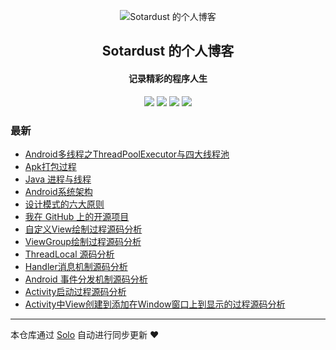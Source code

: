 <p align="center"><img alt="Sotardust 的个人博客" src="https://static.b3log.org/images/brand/solo-32.png"></p><h2 align="center">
Sotardust 的个人博客
</h2>

<h4 align="center">记录精彩的程序人生</h4>
<p align="center"><a title="Sotardust 的个人博客" target="_blank" href="https://github.com/Sotardust/solo-blog"><img src="https://img.shields.io/github/last-commit/Sotardust/solo-blog.svg?style=flat-square&color=FF9900"></a>
<a title="GitHub repo size in bytes" target="_blank" href="https://github.com/Sotardust/solo-blog"><img src="https://img.shields.io/github/repo-size/Sotardust/solo-blog.svg?style=flat-square"></a>
<a title="Solo Version" target="_blank" href="https://github.com/b3log/solo/releases"><img src="https://img.shields.io/badge/solo-3.6.4-f1e05a.svg?style=flat-square&color=blueviolet"></a>
<a title="Hits" target="_blank" href="https://github.com/b3log/hits"><img src="https://hits.b3log.org/Sotardust/solo-blog.svg"></a></p>

### 最新

* [Android多线程之ThreadPoolExecutor与四大线程池](https://www.sotardust.cn/articles/2019/09/26/1569508786853.html)
* [Apk打包过程](https://www.sotardust.cn/articles/2019/09/12/1568269343673.html)
* [Java 进程与线程](https://www.sotardust.cn/articles/2019/09/10/1568102554627.html)
* [Android系统架构](https://www.sotardust.cn/articles/2019/09/10/1568099505282.html)
* [设计模式的六大原则](https://www.sotardust.cn/articles/2019/09/05/1567675000889.html)
* [我在 GitHub 上的开源项目](https://www.sotardust.cn/my-github-repos)
* [自定义View绘制过程源码分析](https://www.sotardust.cn/articles/2019/09/02/1567419491078.html)
* [ViewGroup绘制过程源码分析](https://www.sotardust.cn/articles/2019/09/02/1567419461969.html)
* [ThreadLocal 源码分析](https://www.sotardust.cn/articles/2019/09/02/1567419434677.html)
* [Handler消息机制源码分析](https://www.sotardust.cn/articles/2019/09/02/1567419402891.html)
* [Android 事件分发机制源码分析](https://www.sotardust.cn/articles/2019/09/02/1567419369662.html)
* [Activity启动过程源码分析](https://www.sotardust.cn/articles/2019/09/02/1567419276652.html)
* [Activity中View创建到添加在Window窗口上到显示的过程源码分析](https://www.sotardust.cn/articles/2019/09/02/1567419224191.html)



---

本仓库通过 [Solo](https://github.com/b3log/solo) 自动进行同步更新 ❤️ 